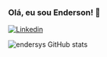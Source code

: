 ### Olá, eu sou Enderson! 👋

[![Linkedin](https://img.shields.io/badge/LinkedIn-0077B5?style=for-the-badge&logo=linkedin&logoColor=white)](https://www.linkedin.com/in/francisco-enderson-1562a6229/
)

![endersys GitHub stats](https://github-readme-stats.vercel.app/api?username=endersys&hide&show_icons=true&theme=radical)



